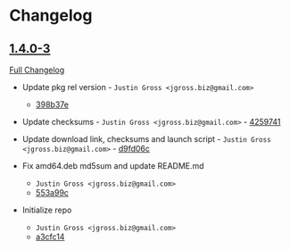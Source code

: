# Changelog

## [1.4.0-3](https://github.com/justintime4tea/aur-freelancer-desktop-app)

[Full Changelog](https://github.com/justintime4tea/aur-freelancer-desktop-app/commits/master)

- Update pkg rel version
		- `Justin Gross <jgross.biz@gmail.com>`
    - [398b37e](https://github.com/justintime4tea/aur-freelancer-desktop-app/commit/398b37e1cde6e80c823a902c19f3d0cabee6c839)

- Update checksums
		- `Justin Gross <jgross.biz@gmail.com>`
		- [4259741](https://github.com/justintime4tea/aur-freelancer-desktop-app/commit/4259741881aadd745a0ddc8136c7ec3ba0eb97d6)

- Update download link, checksums and launch script
		- `Justin Gross <jgross.biz@gmail.com>`
		- [d9fd06c](https://github.com/justintime4tea/aur-freelancer-desktop-app/commit/d9fd06c27006f3ea9669e5be8250b293af191e92)

- Fix amd64.deb md5sum and update README.md
    - `Justin Gross <jgross.biz@gmail.com>`
    - [553a99c](http://github.com/justintime4tea/aur-freelancer-desktop-app/commit/553a99c1ca989b8b55f3eb88191992f7a2f95200)

- Initialize repo
    - `Justin Gross <jgross.biz@gmail.com>`
    - [a3cfc14](http://github.com/justintime4tea/aur-freelancer-desktop-app/commit/a3cfc14442038b337560d4858e6b742c3c179769)
